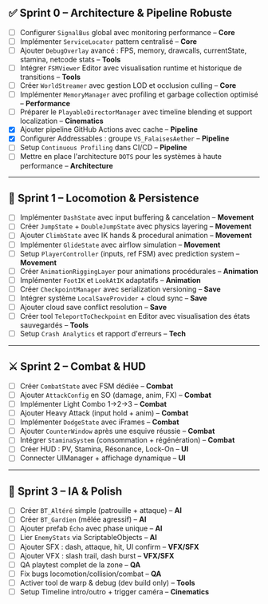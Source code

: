 ## ✅ Sprint 0 – Architecture & Pipeline Robuste

- [ ] Configurer `SignalBus` global avec monitoring performance – **Core**
- [ ] Implémenter `ServiceLocator` pattern centralisé – **Core**
- [ ] Ajouter `DebugOverlay` avancé : FPS, memory, drawcalls, currentState, stamina, netcode stats – **Tools**
- [ ] Intégrer `FSMViewer` Editor avec visualisation runtime et historique de transitions – **Tools**
- [ ] Créer `WorldStreamer` avec gestion LOD et occlusion culling – **Core**
- [ ] Implémenter `MemoryManager` avec profiling et garbage collection optimisé – **Performance**
- [ ] Préparer le `PlayableDirectorManager` avec timeline blending et support localization – **Cinematics**
- [x] Ajouter pipeline GitHub Actions avec cache – **Pipeline**
- [x] Configurer Addressables : groupe `VS_FalaisesAether` – **Pipeline**
- [ ] Setup `Continuous Profiling` dans CI/CD – **Pipeline**
- [ ] Mettre en place l'architecture `DOTS` pour les systèmes à haute performance – **Architecture**

---

## 🚀 Sprint 1 – Locomotion & Persistence

- [ ] Implémenter `DashState` avec input buffering & cancelation – **Movement**
- [ ] Créer `JumpState` + `DoubleJumpState` avec physics layering – **Movement**
- [ ] Ajouter `ClimbState` avec IK hands & procedural animation – **Movement**
- [ ] Implémenter `GlideState` avec airflow simulation – **Movement**
- [ ] Setup `PlayerController` (inputs, ref FSM) avec prediction system – **Movement**
- [ ] Créer `AnimationRiggingLayer` pour animations procédurales – **Animation**
- [ ] Implémenter `FootIK` et `LookAtIK` adaptatifs – **Animation**
- [ ] Créer `CheckpointManager` avec serialization versioning – **Save**
- [ ] Intégrer système `LocalSaveProvider` + cloud sync – **Save**
- [ ] Ajouter cloud save conflict resolution – **Save**
- [ ] Créer tool `TeleportToCheckpoint` en Editor avec visualisation des états sauvegardés – **Tools**
- [ ] Setup `Crash Analytics` et rapport d'erreurs – **Tech**

---

## ⚔️ Sprint 2 – Combat & HUD

- [ ] Créer `CombatState` avec FSM dédiée – **Combat**
- [ ] Ajouter `AttackConfig` en SO (damage, anim, FX) – **Combat**
- [ ] Implémenter Light Combo 1→2→3 – **Combat**
- [ ] Ajouter Heavy Attack (input hold + anim) – **Combat**
- [ ] Implémenter `DodgeState` avec iFrames – **Combat**
- [ ] Ajouter `CounterWindow` après une esquive réussie – **Combat**
- [ ] Intégrer `StaminaSystem` (consommation + régénération) – **Combat**
- [ ] Créer HUD : PV, Stamina, Résonance, Lock-On – **UI**
- [ ] Connecter UIManager + affichage dynamique – **UI**

---

## 🤖 Sprint 3 – IA & Polish

- [ ] Créer `BT_Altéré` simple (patrouille + attaque) – **AI**
- [ ] Créer `BT_Gardien` (mêlée agressif) – **AI**
- [ ] Ajouter prefab `Écho` avec phase unique – **AI**
- [ ] Lier `EnemyStats` via ScriptableObjects – **AI**
- [ ] Ajouter SFX : dash, attaque, hit, UI confirm – **VFX/SFX**
- [ ] Ajouter VFX : slash trail, dash burst – **VFX/SFX**
- [ ] QA playtest complet de la zone – **QA**
- [ ] Fix bugs locomotion/collision/combat – **QA**
- [ ] Activer tool de warp & debug (dev build only) – **Tools**
- [ ] Setup Timeline intro/outro + trigger caméra – **Cinematics**
